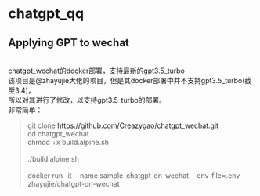 # chatgpt_qq
## Applying GPT to wechat
<br>chatgpt_wechat的docker部署，支持最新的gpt3.5_turbo
<br>该项目是@zhayujie大佬的项目，但是其docker部署中并不支持gpt3.5_turbo(截至3.4)，
<br>所以对其进行了修改，以支持gpt3.5_turbo的部署。
<br>非常简单：
<br>
>git clone https://github.com/Creazygao/chatgpt_wechat.git 
<br>cd chatgpt_wechat
<br>chmod +x build.alpine.sh    
<br>./build.alpine.sh  
<br>docker run -it --name sample-chatgpt-on-wechat --env-file=.env zhayujie/chatgpt-on-wechat 
